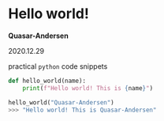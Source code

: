 Hello world!
=====



**Quasar-Andersen** 

2020.12.29

practical `python` code snippets



```python
def hello_world(name):
    print(f"Hello world! This is {name}")

hello_world("Quasar-Andersen")
>>> "Hello world! This is Quasar-Andersen"
```


